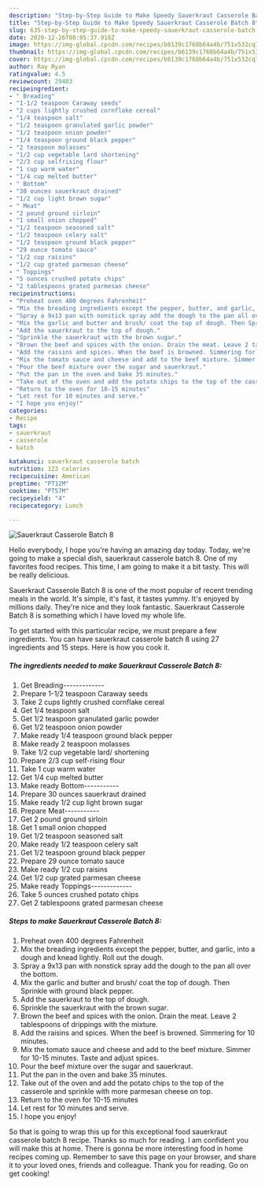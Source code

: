```yaml
---
description: "Step-by-Step Guide to Make Speedy Sauerkraut Casserole Batch 8"
title: "Step-by-Step Guide to Make Speedy Sauerkraut Casserole Batch 8"
slug: 635-step-by-step-guide-to-make-speedy-sauerkraut-casserole-batch-8
date: 2020-12-26T08:05:37.918Z
image: https://img-global.cpcdn.com/recipes/b6139c1768b64a4b/751x532cq70/sauerkraut-casserole-batch-8-recipe-main-photo.jpg
thumbnail: https://img-global.cpcdn.com/recipes/b6139c1768b64a4b/751x532cq70/sauerkraut-casserole-batch-8-recipe-main-photo.jpg
cover: https://img-global.cpcdn.com/recipes/b6139c1768b64a4b/751x532cq70/sauerkraut-casserole-batch-8-recipe-main-photo.jpg
author: Ray Ryan
ratingvalue: 4.5
reviewcount: 29403
recipeingredient:
- " Breading"
- "1-1/2 teaspoon Caraway seeds"
- "2 cups lightly crushed cornflake cereal"
- "1/4 teaspoon salt"
- "1/2 teaspoon granulated garlic powder"
- "1/2 teaspoon onion powder"
- "1/4 teaspoon ground black pepper"
- "2 teaspoon molasses"
- "1/2 cup vegetable lard shortening"
- "2/3 cup selfrising flour"
- "1 cup warm water"
- "1/4 cup melted butter"
- " Bottom"
- "30 ounces sauerkraut drained"
- "1/2 cup light brown sugar"
- " Meat"
- "2 pound ground sirloin"
- "1 small onion chopped"
- "1/2 teaspoon seasoned salt"
- "1/2 teaspoon celery salt"
- "1/2 teaspoon ground black pepper"
- "29 ounce tomato sauce"
- "1/2 cup raisins"
- "1/2 cup grated parmesan cheese"
- " Toppings"
- "5 ounces crushed potato chips"
- "2 tablespoons grated parmesan cheese"
recipeinstructions:
- "Preheat oven 400 degrees Fahrenheit"
- "Mix the breading ingredients except the pepper, butter, and garlic, into a dough and knead lightly. Roll out the dough."
- "Spray a 9x13 pan with nonstick spray add the dough to the pan all over the bottom."
- "Mix the garlic and butter and brush/ coat the top of dough. Then Sprinkle with ground black pepper."
- "Add the sauerkraut to the top of dough."
- "Sprinkle the sauerkraut with the brown sugar."
- "Brown the beef and spices with the onion. Drain the meat. Leave 2 tablespoons of drippings with the mixture."
- "Add the raisins and spices. When the beef is browned. Simmering for 10 minutes."
- "Mix the tomato sauce and cheese and add to the beef mixture. Simmer for 10-15 minutes. Taste and adjust spices."
- "Pour the beef mixture over the sugar and sauerkraut."
- "Put the pan in the oven and bake 35 minutes."
- "Take out of the oven and add the potato chips to the top of the casserole and sprinkle with more parmesan cheese on top."
- "Return to the oven for 10-15 minutes"
- "Let rest for 10 minutes and serve."
- "I hope you enjoy!"
categories:
- Recipe
tags:
- sauerkraut
- casserole
- batch

katakunci: sauerkraut casserole batch 
nutrition: 123 calories
recipecuisine: American
preptime: "PT12M"
cooktime: "PT57M"
recipeyield: "4"
recipecategory: Lunch

---
```



![Sauerkraut Casserole Batch 8](https://img-global.cpcdn.com/recipes/b6139c1768b64a4b/751x532cq70/sauerkraut-casserole-batch-8-recipe-main-photo.jpg)

Hello everybody, I hope you're having an amazing day today. Today, we're going to make a special dish, sauerkraut casserole batch 8. One of my favorites food recipes. This time, I am going to make it a bit tasty. This will be really delicious.

Sauerkraut Casserole Batch 8 is one of the most popular of recent trending meals in the world. It's simple, it's fast, it tastes yummy. It's enjoyed by millions daily. They're nice and they look fantastic. Sauerkraut Casserole Batch 8 is something which I have loved my whole life.




To get started with this particular recipe, we must prepare a few ingredients. You can have sauerkraut casserole batch 8 using 27 ingredients and 15 steps. Here is how you cook it.

<!--inarticleads1-->

##### The ingredients needed to make Sauerkraut Casserole Batch 8:

1. Get  Breading-------------
1. Prepare 1-1/2 teaspoon Caraway seeds
1. Take 2 cups lightly crushed cornflake cereal
1. Get 1/4 teaspoon salt
1. Get 1/2 teaspoon granulated garlic powder
1. Get 1/2 teaspoon onion powder
1. Make ready 1/4 teaspoon ground black pepper
1. Make ready 2 teaspoon molasses
1. Take 1/2 cup vegetable lard/ shortening
1. Prepare 2/3 cup self-rising flour
1. Take 1 cup warm water
1. Get 1/4 cup melted butter
1. Make ready  Bottom-----------
1. Prepare 30 ounces sauerkraut drained
1. Make ready 1/2 cup light brown sugar
1. Prepare  Meat-----------
1. Get 2 pound ground sirloin
1. Get 1 small onion chopped
1. Get 1/2 teaspoon seasoned salt
1. Make ready 1/2 teaspoon celery salt
1. Get 1/2 teaspoon ground black pepper
1. Prepare 29 ounce tomato sauce
1. Make ready 1/2 cup raisins
1. Get 1/2 cup grated parmesan cheese
1. Make ready  Toppings-------------
1. Take 5 ounces crushed potato chips
1. Get 2 tablespoons grated parmesan cheese




<!--inarticleads2-->

##### Steps to make Sauerkraut Casserole Batch 8:

1. Preheat oven 400 degrees Fahrenheit
1. Mix the breading ingredients except the pepper, butter, and garlic, into a dough and knead lightly. Roll out the dough.
1. Spray a 9x13 pan with nonstick spray add the dough to the pan all over the bottom.
1. Mix the garlic and butter and brush/ coat the top of dough. Then Sprinkle with ground black pepper.
1. Add the sauerkraut to the top of dough.
1. Sprinkle the sauerkraut with the brown sugar.
1. Brown the beef and spices with the onion. Drain the meat. Leave 2 tablespoons of drippings with the mixture.
1. Add the raisins and spices. When the beef is browned. Simmering for 10 minutes.
1. Mix the tomato sauce and cheese and add to the beef mixture. Simmer for 10-15 minutes. Taste and adjust spices.
1. Pour the beef mixture over the sugar and sauerkraut.
1. Put the pan in the oven and bake 35 minutes.
1. Take out of the oven and add the potato chips to the top of the casserole and sprinkle with more parmesan cheese on top.
1. Return to the oven for 10-15 minutes
1. Let rest for 10 minutes and serve.
1. I hope you enjoy!




So that is going to wrap this up for this exceptional food sauerkraut casserole batch 8 recipe. Thanks so much for reading. I am confident you will make this at home. There is gonna be more interesting food in home recipes coming up. Remember to save this page on your browser, and share it to your loved ones, friends and colleague. Thank you for reading. Go on get cooking!
